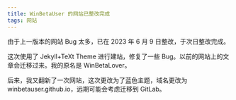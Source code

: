 ```yaml
---
title: WinBetaUser 的网站已整改完成
tags: 网站
---
```


由于上一版本的网站 Bug 太多，已在 2023 年 6 月 9 日整改，于次日整改完成。
<!--more-->

这次使用了 Jekyll+TeXt Theme 进行建站，修复了一些 Bug。以前的网站上的文章会迁移过来。我的原名是 WinBetaLover。

后来，我又翻新了一次网站，这次更改为了蓝色主题，域名更改为 winbetauser.github.io，远期可能会考虑迁移到 GitLab。
